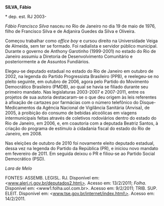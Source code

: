 **SILVA, Fábio**

\* dep. est. RJ 2003-

*Fábio Francisco Silva* nasceu no Rio de Janeiro no dia 19 de maio de
1976, filho de Francisco Silva e de Adjanira Guedes da Silva e Oliveira.

Começou trabalhar como *office boy* e cursou direito na Universidade
Veiga de Almeida, sem ter se formado. Foi radialista e servidor público
municipal. Durante o governo de Anthony Garotinho (1999-2001) no estado
do Rio de Janeiro assumiu a Diretoria de Desenvolvimento Comunitário e
posteriormente a de Assuntos Fundiários.

Elegeu-se deputado estadual no estado do Rio de Janeiro em outubro de
2002, na legenda do Partido Progressista Brasileiro (PPB), e reelegeu-se
no pleito seguinte, em outubro de 2006, agora pelo Partido do Movimento
Democrático Brasileiro (PMDB), ao qual se havia se filiado durante seu
primeiro mandato. Nas legislaturas 2003-2007 e 2007-2011, entre os
projetos de sua autoria destacaram-se o que deu origem às leis
referentes à afixação de cartazes por farmácias com o número telefônico
do Disque-Medicamentos da Agência Nacional de Vigilância Sanitária
(Anvisa), de 2005, à proibição do consumo de bebidas alcoólicas em
viagens intermunicipais feitas através de coletivos rodoviários dentro
do estado do Rio de Janeiro, em 2006, e, em coautoria com a deputada
Beatriz Santos, à criação do programa de estímulo à cidadania fiscal do
estado do Rio de Janeiro, em 2008.

Nas eleições de outubro de 2010 foi novamente eleito deputado estadual,
dessa vez na legenda do Partido da República (PR), e iniciou novo
mandato em fevereiro de 2011. Em seguida deixou o PR e filiou-se ao
Partido Social Democrático (PSD).

*Lara de Melo*

FONTES: ASSEMB. LEGISL. RJ. Disponível em:
\<www.alerj.rj.gov.br/deputados2.htm\>. Acesso em: 13/2/2011; *Folha*.
Disponível em: \<www1.folha.uol.com.br\>. Acesso em: 9/2/2011; TRIB.
SUP. ELEIT. Disponível em: \<www.tse.gov.br/internet/index.html\>.
Acesso em: 14/2/2011.
